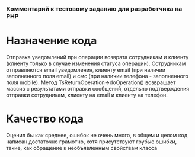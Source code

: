 ### Комментарий к тестовому заданию для разработчика на PHP

# Назначение кода
Отправка уведомлений при операции возврата сотрудникам и клиенту (клиенту только в случае изменения статуса операции). Сотрудникам отправляются email уведомления, клиенту email (при наличии заполненного поля email) и смс (при наличии телефона - заполненного поля mobile).
Метод TsReturnOperation->doOperation() возвращает массив с результатами отправки сообщений, отдельно подтверждения отправки сотрудникам, клиенту на email и клиенту на телефон.

# Качество кода
Оценил бы как среднее, ошибок не очень много, в общем и целом код написан достаточно грамотно, хотя присутствуют грубые ошибки, такие, как обращение к необъявленным свойствам класса




